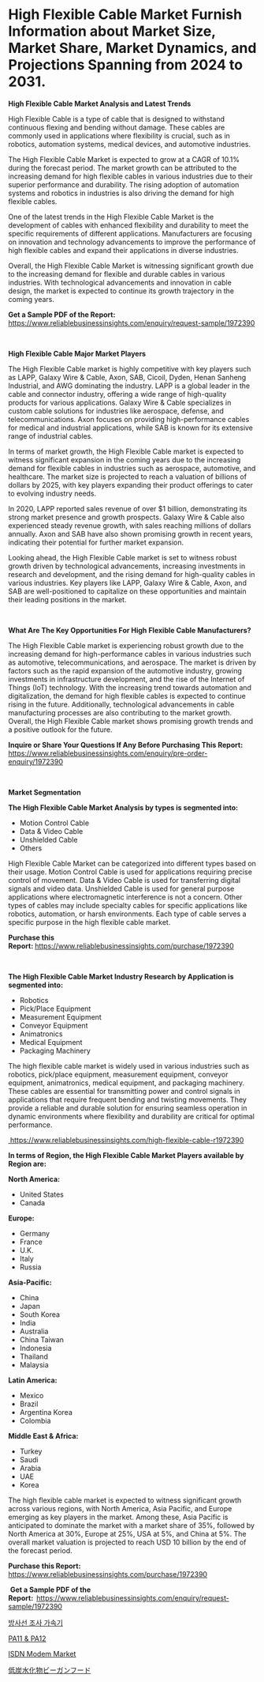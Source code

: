<p><h1>High Flexible Cable Market Furnish Information about Market Size, Market Share, Market Dynamics, and Projections Spanning from 2024 to 2031.</h1></p><p><strong>High Flexible Cable Market Analysis and Latest Trends</strong></p>
<p><p>High Flexible Cable is a type of cable that is designed to withstand continuous flexing and bending without damage. These cables are commonly used in applications where flexibility is crucial, such as in robotics, automation systems, medical devices, and automotive industries.</p><p>The High Flexible Cable Market is expected to grow at a CAGR of 10.1% during the forecast period. The market growth can be attributed to the increasing demand for high flexible cables in various industries due to their superior performance and durability. The rising adoption of automation systems and robotics in industries is also driving the demand for high flexible cables.</p><p>One of the latest trends in the High Flexible Cable Market is the development of cables with enhanced flexibility and durability to meet the specific requirements of different applications. Manufacturers are focusing on innovation and technology advancements to improve the performance of high flexible cables and expand their applications in diverse industries.</p><p>Overall, the High Flexible Cable Market is witnessing significant growth due to the increasing demand for flexible and durable cables in various industries. With technological advancements and innovation in cable design, the market is expected to continue its growth trajectory in the coming years.</p></p>
<p><strong>Get a Sample PDF of the Report:&nbsp;</strong> <a href="https://www.reliablebusinessinsights.com/enquiry/request-sample/1972390">https://www.reliablebusinessinsights.com/enquiry/request-sample/1972390</a></p>
<p>&nbsp;</p>
<p><strong>High Flexible Cable Major Market Players</strong></p>
<p><p>The High Flexible Cable market is highly competitive with key players such as LAPP, Galaxy Wire & Cable, Axon, SAB, Cicoil, Dyden, Henan Sanheng Industrial, and AWG dominating the industry. LAPP is a global leader in the cable and connector industry, offering a wide range of high-quality products for various applications. Galaxy Wire & Cable specializes in custom cable solutions for industries like aerospace, defense, and telecommunications. Axon focuses on providing high-performance cables for medical and industrial applications, while SAB is known for its extensive range of industrial cables.</p><p>In terms of market growth, the High Flexible Cable market is expected to witness significant expansion in the coming years due to the increasing demand for flexible cables in industries such as aerospace, automotive, and healthcare. The market size is projected to reach a valuation of billions of dollars by 2025, with key players expanding their product offerings to cater to evolving industry needs.</p><p>In 2020, LAPP reported sales revenue of over $1 billion, demonstrating its strong market presence and growth prospects. Galaxy Wire & Cable also experienced steady revenue growth, with sales reaching millions of dollars annually. Axon and SAB have also shown promising growth in recent years, indicating their potential for further market expansion.</p><p>Looking ahead, the High Flexible Cable market is set to witness robust growth driven by technological advancements, increasing investments in research and development, and the rising demand for high-quality cables in various industries. Key players like LAPP, Galaxy Wire & Cable, Axon, and SAB are well-positioned to capitalize on these opportunities and maintain their leading positions in the market.</p></p>
<p>&nbsp;</p>
<p><strong>What Are The Key Opportunities For High Flexible Cable Manufacturers?</strong></p>
<p><p>The High Flexible Cable market is experiencing robust growth due to the increasing demand for high-performance cables in various industries such as automotive, telecommunications, and aerospace. The market is driven by factors such as the rapid expansion of the automotive industry, growing investments in infrastructure development, and the rise of the Internet of Things (IoT) technology. With the increasing trend towards automation and digitalization, the demand for high flexible cables is expected to continue rising in the future. Additionally, technological advancements in cable manufacturing processes are also contributing to the market growth. Overall, the High Flexible Cable market shows promising growth trends and a positive outlook for the future.</p></p>
<p><strong>Inquire or Share Your Questions If Any Before Purchasing This Report:</strong> <a href="https://www.reliablebusinessinsights.com/enquiry/pre-order-enquiry/1972390">https://www.reliablebusinessinsights.com/enquiry/pre-order-enquiry/1972390</a></p>
<p>&nbsp;</p>
<p><strong>Market Segmentation</strong></p>
<p><strong>The High Flexible Cable Market Analysis by types is segmented into:</strong></p>
<p><ul><li>Motion Control Cable</li><li>Data & Video Cable</li><li>Unshielded Cable</li><li>Others</li></ul></p>
<p><p>High Flexible Cable Market can be categorized into different types based on their usage. Motion Control Cable is used for applications requiring precise control of movement. Data & Video Cable is used for transferring digital signals and video data. Unshielded Cable is used for general purpose applications where electromagnetic interference is not a concern. Other types of cables may include specialty cables for specific applications like robotics, automation, or harsh environments. Each type of cable serves a specific purpose in the high flexible cable market.</p></p>
<p><strong>Purchase this Report:&nbsp;</strong><a href="https://www.reliablebusinessinsights.com/purchase/1972390">https://www.reliablebusinessinsights.com/purchase/1972390</a></p>
<p>&nbsp;</p>
<p><strong>The High Flexible Cable Market Industry Research by Application is segmented into:</strong></p>
<p><ul><li>Robotics</li><li>Pick/Place Equipment</li><li>Measurement Equipment</li><li>Conveyor Equipment</li><li>Animatronics</li><li>Medical Equipment</li><li>Packaging Machinery</li></ul></p>
<p><p>The high flexible cable market is widely used in various industries such as robotics, pick/place equipment, measurement equipment, conveyor equipment, animatronics, medical equipment, and packaging machinery. These cables are essential for transmitting power and control signals in applications that require frequent bending and twisting movements. They provide a reliable and durable solution for ensuring seamless operation in dynamic environments where flexibility and durability are critical for optimal performance.</p></p>
<p><a href="https://www.reliablebusinessinsights.com/high-flexible-cable-r1972390">&nbsp;https://www.reliablebusinessinsights.com/high-flexible-cable-r1972390</a></p>
<p><strong>In terms of Region, the High Flexible Cable Market Players available by Region are:</strong></p>
<p>
    <p> <strong> North America: </strong>
        <ul>
            <li>United States</li>
            <li>Canada</li>
        </ul>
        </p> 
    <p> <strong> Europe: </strong>
        <ul>
            <li>Germany</li>
            <li>France</li>
            <li>U.K.</li>
            <li>Italy</li>
            <li>Russia</li>
        </ul>
        </p> 
    <p> <strong> Asia-Pacific: </strong>
        <ul>
            <li>China</li>
            <li>Japan</li>
            <li>South Korea</li>
            <li>India</li>
            <li>Australia</li>
            <li>China Taiwan</li>
            <li>Indonesia</li>
            <li>Thailand</li>
            <li>Malaysia</li>
        </ul>
        </p> 
    <p> <strong> Latin America: </strong>
        <ul>
            <li>Mexico</li>
            <li>Brazil</li>
            <li>Argentina Korea</li>
            <li>Colombia</li>
        </ul>
        </p> 
    <p> <strong> Middle East & Africa: </strong>
        <ul>
            <li>Turkey</li>
            <li>Saudi</li>
            <li>Arabia</li>
            <li>UAE</li>
            <li>Korea</li>
        </ul>
    </p>
    </p>
<p><p>The high flexible cable market is expected to witness significant growth across various regions, with North America, Asia Pacific, and Europe emerging as key players in the market. Among these, Asia Pacific is anticipated to dominate the market with a market share of 35%, followed by North America at 30%, Europe at 25%, USA at 5%, and China at 5%. The overall market valuation is projected to reach USD 10 billion by the end of the forecast period.</p></p>
<p><strong>Purchase this Report: </strong><a href="https://www.reliablebusinessinsights.com/purchase/1972390">https://www.reliablebusinessinsights.com/purchase/1972390</a></p>
<p>&nbsp;<strong>Get a Sample PDF of the Report:&nbsp;&nbsp;</strong><a href="https://www.reliablebusinessinsights.com/enquiry/request-sample/1972390">https://www.reliablebusinessinsights.com/enquiry/request-sample/1972390</a></p>
<p><strong></strong></p>
<p><p><a href="https://medium.com/@ornellwebst/%EC%9D%B4%EC%98%A8-%EB%AC%BC%EB%A6%AC-%EA%B0%80%EC%86%8D%EA%B8%B0-%EC%8B%9C%EC%9E%A5-%EA%B7%9C%EB%AA%A8%EB%8A%94-%EC%97%B0%ED%8F%89%EA%B7%A0-%EC%84%B1%EC%9E%A5%EB%A5%A0-%EB%A1%9C-%EC%84%B1%EC%9E%A5%ED%95%98%EA%B3%A0-%EC%9E%88%EC%9C%BC%EB%A9%B0-%EB%B3%B8-%EB%B3%B4%EA%B3%A0%EC%84%9C%EB%8A%94-%EC%9C%A0%ED%98%95-%EC%9D%91%EC%9A%A9-%EC%84%B1%EC%9E%A5-%EB%B0%8F-2024%EB%85%84%EB%B6%80%ED%84%B0-2031%EB%85%84%EA%B9%8C%EC%A7%80%EC%9D%98-%EC%98%88%EC%B8%A1%EC%97%90-%EB%8C%80%ED%95%9C-%EB%B6%84%EC%84%9D%EC%9D%84-%EB%8B%A4%EB%A3%B9%EB%8B%88%EB%8B%A4-82826e87f7e4">방사선 조사 가속기</a></p><p><a href="https://medium.com/@josephmiller1959/pa11-pa12%E5%B8%82%E5%A0%B4%E8%AA%BF%E6%9F%BB%E3%83%AC%E3%83%9D%E3%83%BC%E3%83%88%E3%81%AB%E3%81%AF-2024%E5%B9%B4%E3%81%8B%E3%82%892031%E5%B9%B4%E3%81%BE%E3%81%A7%E3%81%AE-cagr%E4%BA%88%E6%B8%AC%E3%81%AB%E5%9F%BA%E3%81%A5%E3%81%84%E3%81%9F%E5%B8%82%E5%A0%B4%E8%A6%8F%E6%A8%A1-%E3%82%B7%E3%82%A7%E3%82%A2-%E6%88%90%E9%95%B7%E7%8E%87%E3%81%AE%E5%88%86%E6%9E%90%E3%81%8C%E5%90%AB%E3%81%BE%E3%82%8C%E3%81%A6%E3%81%84%E3%81%BE%E3%81%99-f97f0ee6b324">PA11 & PA12</a></p><p><a href="https://github.com/liliskanaya73/Market-Research-Report-List-1/blob/main/isdn-modem-market.md">ISDN Modem Market</a></p><p><a href="https://github.com/AaronVargas43/Market-Research-Report-List-2/blob/main/7506471149468.md">低炭水化物ビーガンフード</a></p></p>